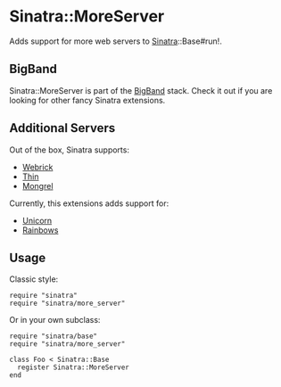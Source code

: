 Sinatra::MoreServer
=======================

Adds support for more web servers to [Sinatra](http://sinatrarb.com)::Base#run!.

BigBand
-------

Sinatra::MoreServer is part of the [BigBand](http://github.com/rkh/big_band) stack.
Check it out if you are looking for other fancy Sinatra extensions.

Additional Servers
------------------

Out of the box, Sinatra supports:

* [Webrick](http://www.ruby-doc.org/stdlib/libdoc/webrick/rdoc/)
* [Thin](http://code.macournoyer.com/thin/)
* [Mongrel](http://mongrel.rubyforge.org/)

Currently, this extensions adds support for:

* [Unicorn](http://unicorn.bogomips.org/)
* [Rainbows](http://rainbows.bogomips.org/)

Usage
-----

Classic style:

    require "sinatra"
    require "sinatra/more_server"

Or in your own subclass:

    require "sinatra/base"
    require "sinatra/more_server"
    
    class Foo < Sinatra::Base
      register Sinatra::MoreServer
    end
